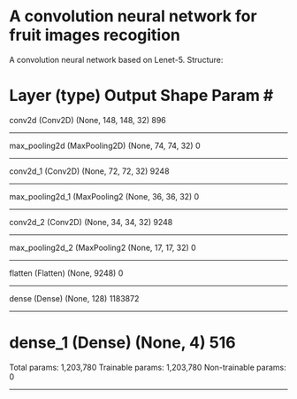# A convolution neural network for fruit images recogition

A convolution neural network based on Lenet-5.
Structure:

Layer (type)                 Output Shape              Param #   
=================================================================
conv2d (Conv2D)              (None, 148, 148, 32)      896       
_________________________________________________________________
max_pooling2d (MaxPooling2D) (None, 74, 74, 32)        0         
_________________________________________________________________
conv2d_1 (Conv2D)            (None, 72, 72, 32)        9248      
_________________________________________________________________
max_pooling2d_1 (MaxPooling2 (None, 36, 36, 32)        0         
_________________________________________________________________
conv2d_2 (Conv2D)            (None, 34, 34, 32)        9248      
_________________________________________________________________
max_pooling2d_2 (MaxPooling2 (None, 17, 17, 32)        0         
_________________________________________________________________
flatten (Flatten)            (None, 9248)              0         
_________________________________________________________________
dense (Dense)                (None, 128)               1183872   
_________________________________________________________________
dense_1 (Dense)              (None, 4)                 516       
=================================================================
Total params: 1,203,780
Trainable params: 1,203,780
Non-trainable params: 0
_________________________________________________________________
